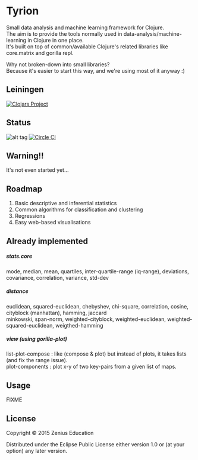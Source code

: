 # Tyrion

Small data analysis and machine learning framework for Clojure.  
The aim is to provide the tools normally used in data-analysis/machine-learning in Clojure in one place.  
It's built on top of common/available Clojure's related libraries like core.matrix and gorilla repl.

Why not broken-down into small libraries?   
Because it's easier to start this way, and we're using most of it anyway :)  

## Leiningen

[![Clojars Project](http://clojars.org/tyrion/latest-version.svg)](http://clojars.org/tyrion) 

## Status

![alt tag](https://circleci.com/gh/zeniuseducation/Tyrion.svg?style=shield&circle-token=:circle-token)
[![Circle CI](https://circleci.com/gh/zeniuseducation/Tyrion/tree/master.svg?style=svg)](https://circleci.com/gh/zeniuseducation/Tyrion/tree/master)  

## Warning!!

It's not even started yet...   

## Roadmap

1. Basic descriptive and inferential statistics
2. Common algorithms for classification and clustering
3. Regressions
4. Easy web-based visualisations  

## Already implemented  

##### stats.core

mode, median, mean, quartiles, inter-quartile-range (iq-range), deviations, covariance, correlation, variance, std-dev  

##### distance  

euclidean, squared-euclidean, chebyshev, chi-square, correlation, cosine, cityblock (manhattan), hamming, jaccard  
minkowski, span-norm, weighted-cityblock, weighted-euclidean, weighted-squared-euclidean, weigthed-hamming  

##### view (using gorilla-plot)  

list-plot-compose : like (compose & plot) but instead of plots, it takes lists (and fix the range issue).  
plot-components : plot x-y of two key-pairs from a given list of maps.  

## Usage

FIXME

## License

Copyright © 2015 Zenius Education

Distributed under the Eclipse Public License either version 1.0 or (at
your option) any later version.
